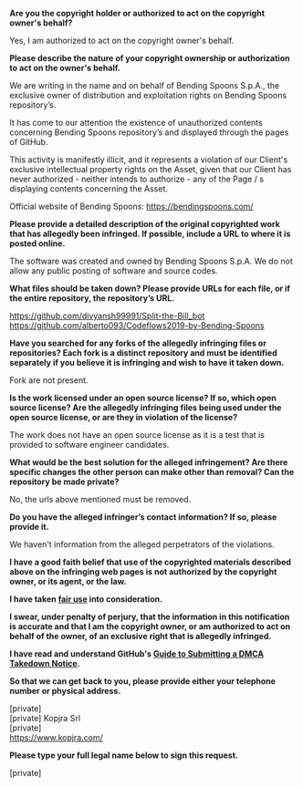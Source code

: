 **Are you the copyright holder or authorized to act on the copyright owner's behalf?**

Yes, I am authorized to act on the copyright owner's behalf.

**Please describe the nature of your copyright ownership or authorization to act on the owner's behalf.**

We are writing in the name and on behalf of Bending Spoons S.p.A., the exclusive owner of distribution
and exploitation rights on Bending Spoons repository’s.

It has come to our attention the existence of unauthorized contents concerning Bending Spoons
repository’s and displayed through the pages of GitHub.

This activity is manifestly illicit, and it represents a violation of our Client&#39;s exclusive intellectual property
rights on the Asset, given that our Client has never authorized - neither intends to authorize - any of the
Page / s displaying contents concerning the Asset.

Official website of Bending Spoons: https://bendingspoons.com/

**Please provide a detailed description of the original copyrighted work that has allegedly been infringed. If possible, include a URL to where it is posted online.**

The software was created and owned by Bending Spoons S.p.A.
We do not allow any public posting of software and source codes.

**What files should be taken down? Please provide URLs for each file, or if the entire repository, the repository’s URL.**

https://github.com/divyansh99991/Split-the-Bill_bot  
https://github.com/alberto093/Codeflows2019-by-Bending-Spoons

**Have you searched for any forks of the allegedly infringing files or repositories? Each fork is a distinct repository and must be identified separately if you believe it is infringing and wish to have it taken down.**

Fork are not present.

**Is the work licensed under an open source license? If so, which open source license? Are the allegedly infringing files being used under the open source license, or are they in violation of the license?**

The work does not have an open source license as it is a test that is provided to software
engineer candidates.

**What would be the best solution for the alleged infringement? Are there specific changes the other person can make other than removal? Can the repository be made private?**

No, the urls above mentioned must be removed.

**Do you have the alleged infringer’s contact information? If so, please provide it.**

We haven&#39;t information from the alleged perpetrators of the violations.

**I have a good faith belief that use of the copyrighted materials described above on the infringing web pages is not authorized by the copyright owner, or its agent, or the law.**

**I have taken <a href="https://www.lumendatabase.org/topics/22">fair use</a> into consideration.**

**I swear, under penalty of perjury, that the information in this notification is accurate and that I am the copyright owner, or am authorized to act on behalf of the owner, of an exclusive right that is allegedly infringed.**

**I have read and understand GitHub's <a href="https://docs.github.com/articles/guide-to-submitting-a-dmca-takedown-notice/">Guide to Submitting a DMCA Takedown Notice</a>.**

**So that we can get back to you, please provide either your telephone number or physical address.**

[private]  
[private] Kopjra Srl  
[private]  
https://www.kopjra.com/  

**Please type your full legal name below to sign this request.**

[private]  
